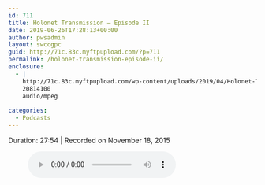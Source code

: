 ```yaml
---
id: 711
title: Holonet Transmission – Episode II
date: 2019-06-26T17:28:13+00:00
author: pwsadmin
layout: swccgpc
guid: http://71c.83c.myftpupload.com/?p=711
permalink: /holonet-transmission-episode-ii/
enclosure:
  - |
    http://71c.83c.myftpupload.com/wp-content/uploads/2019/04/Holonet-Transmission-–-Episode-II.mp3
    20814100
    audio/mpeg
    
categories:
  - Podcasts
---
```

 

Duration: 27:54 | Recorded on November 18, 2015<figure class="wp-block-audio"><audio controls src="http://71c.83c.myftpupload.com/wp-content/uploads/2019/04/Holonet-Transmission-–-Episode-II.mp3"></audio></figure>
